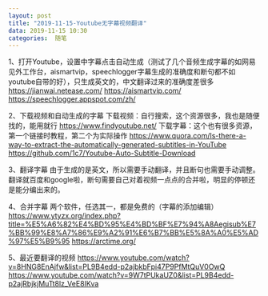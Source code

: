 ```yaml
---
layout: post
title: "2019-11-15-Youtube无字幕视频翻译"
data: 2019-11-15 10:30
categories:  随笔
---
```


1、打开Youtube，设置中字幕点击自动生成（测试了几个音频生成字幕的如网易见外工作台，aismartvip，speechlogger字幕生成的准确度和断句都不如youtube自带的好），只生成英文的，中文翻译过来的准确度差很多
https://jianwai.netease.com/
https://aismartvip.com/
https://speechlogger.appspot.com/zh/

2、下载视频和自动生成的字幕
下载视频：自行搜索，这个资源很多，我也是随便找的，能用就行
https://www.findyoutube.net/
下载字幕：这个也有很多资源，第一个链接时教程，第二个为实际操作
https://www.quora.com/Is-there-a-way-to-extract-the-automatically-generated-subtitles-in-YouTube
https://github.com/1c7/Youtube-Auto-Subtitle-Download

3、翻译字幕
由于生成的是英文，所以需要手动翻译，并且断句也需要手动调整。翻译就百度和google啦，断句需要自己对着视频一点点的合并啦，明显的停顿还是能分编出来的。

4、合并字幕
两个软件，任选其一，都是免费的（字幕的添加编辑）
https://www.ytyzx.org/index.php?title=%E5%A6%82%E4%BD%95%E4%BD%BF%E7%94%A8Aegisub%E7%BB%99%E8%A7%86%E9%A2%91%E6%B7%BB%E5%8A%A0%E5%AD%97%E5%B9%95
https://arctime.org/

5、最近要翻译的视频
https://www.youtube.com/watch?v=8HNG8EnAjfw&list=PL9B4edd-p2ajbkbFpi47P9PfMtQuV0OwQ
https://www.youtube.com/watch?v=9W7tPUkaUZ0&list=PL9B4edd-p2ajRbjkjMuTt8lz_VeE8IKva
